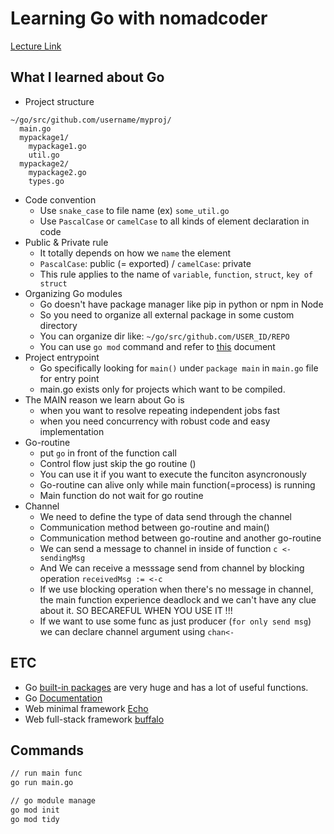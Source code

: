 # Learning Go with nomadcoder

[Lecture Link](https://nomadcoders.co/go-for-beginners/lobby)

## What I learned about Go

- Project structure
```
~/go/src/github.com/username/myproj/
  main.go
  mypackage1/
    mypackage1.go
    util.go
  mypackage2/
    mypackage2.go
    types.go
```
- Code convention
  * Use `snake_case` to file name (ex) `some_util.go`
  * Use `PascalCase` or `camelCase` to all kinds of element declaration in code
- Public & Private rule
  * It totally depends on how we `name` the element
  * `PascalCase`: public (= exported) / `camelCase`: private
  * This rule applies to the name of `variable`, `function`, `struct`, `key of struct`
- Organizing Go modules
  * Go doesn't have package manager like pip in python or npm in Node
  * So you need to organize all external package in some custom directory
  * You can organize dir like: `~/go/src/github.com/USER_ID/REPO`
  * You can use `go mod` command and refer to [this](https://blog.golang.org/using-go-modules) document
- Project entrypoint
  * Go specifically looking for `main()` under `package main` in `main.go` file for entry point
  * main.go exists only for projects which want to be compiled.
- The MAIN reason we learn about Go is
  * when you want to resolve repeating independent jobs fast
  * when you need concurrency with robust code and easy implementation
- Go-routine
  * put `go` in front of the function call
  * Control flow just skip the go routine ()
  * You can use it if you want to execute the funciton asyncronously
  * Go-routine can alive only while main function(=process) is running
  * Main function do not wait for go routine
- Channel
  * We need to define the type of data send through the channel
  * Communication method between go-routine and main()
  * Communication method between go-routine and another go-routine
  * We can send a message to channel in inside of function `c <- sendingMsg`
  * And We can receive a messsage send from channel by blocking operation `receivedMsg := <-c`
  * If we use blocking operation when there's no message in channel, the main function experience deadlock and we can't have any clue about it. SO BECAREFUL WHEN YOU USE IT !!!
  * If we want to use some func as just producer (`for only send msg`) we can declare channel argument using `chan<-`


## ETC

- Go [built-in packages](https://golang.org/pkg/) are very huge and has a lot of useful functions.
- Go [Documentation](https://golang.org/doc/)
- Web minimal framework [Echo](https://echo.labstack.com/)
- Web full-stack framework [buffalo](https://gobuffalo.io/en/)


## Commands

```bash
// run main func
go run main.go

// go module manage
go mod init
go mod tidy
```